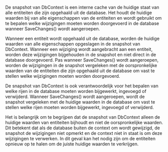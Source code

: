 De snapshot van DbContext is een interne cache van de huidige staat van alle entiteiten die zijn opgehaald uit de database. Het houdt de huidige waarden bij van alle eigenschappen van de entiteiten en wordt gebruikt om te bepalen welke wijzigingen moeten worden doorgevoerd in de database wanneer SaveChanges() wordt aangeroepen.

Wanneer een entiteit wordt opgehaald uit de database, worden de huidige waarden van alle eigenschappen opgeslagen in de snapshot van DbContext. Wanneer een wijziging wordt aangebracht aan een entiteit, worden deze wijzigingen bijgehouden in de snapshot en niet direct in de database doorgevoerd. Pas wanneer SaveChanges() wordt aangeroepen, worden de wijzigingen in de snapshot vergeleken met de oorspronkelijke waarden van de entiteiten die zijn opgehaald uit de database om vast te stellen welke wijzigingen moeten worden doorgevoerd.

De snapshot van DbContext is ook verantwoordelijk voor het bepalen van welke rijen in de database moeten worden bijgewerkt, ingevoegd of verwijderd. Wanneer SaveChanges() wordt aangeroepen, wordt de snapshot vergeleken met de huidige waarden in de database om vast te stellen welke rijen moeten worden bijgewerkt, ingevoegd of verwijderd.

Het is belangrijk om te begrijpen dat de snapshot van DbContext alleen de huidige waarden van entiteiten bijhoudt en niet de oorspronkelijke waarden. Dit betekent dat als de database buiten de context om wordt gewijzigd, de snapshot de wijzigingen niet opmerkt en de context niet in staat is om deze wijzigingen te verwerken. In dit geval kan het nodig zijn om de entiteiten opnieuw op te halen om de juiste huidige waarden te verkrijgen.